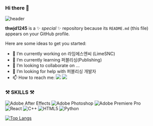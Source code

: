 ### Hi there 👋
![header](https://capsule-render.vercel.app/api?text=sojung&type=waving&color=E3A6AE&height=300&section=header&fontSize=90)

**thwjd1245** is a ✨ _special_ ✨ repository because its `README.md` (this file) appears on your GitHub profile.

Here are some ideas to get you started:

- 🔭 I’m currently working on 라임에스엔씨 (LimeSNC)
- 🌱 I’m currently learning 퍼블리싱(Publishing)
- 👯 I’m looking to collaborate on ...
- 🤔 I’m looking for help with 퍼블리싱 개발자
- 📫 How to reach me: <a href="https://mail.google.com/"><img src="https://img.shields.io/badge/Google-FF3333?style=flat-square&logo=Google&logoColor=white"/></a> 
<a href="https://mail.naver.com/"><img src="https://img.shields.io/badge/Naver-03C75A?style=flat-square&logo=Naver&logoColor=white"/></a>


### ⚒ SKILLS ⚒
![Adobe After Effects](https://img.shields.io/badge/Adobe%20After%20Effects-9999FF.svg?style=for-the-badge&logo=Adobe%20After%20Effects&logoColor=white)
![Adobe Photoshop](https://img.shields.io/badge/adobe%20photoshop-%2331A8FF.svg?style=for-the-badge&logo=adobe%20photoshop&logoColor=white)
![Adobe Premiere Pro](https://img.shields.io/badge/Adobe%20Premiere%20Pro-9999FF.svg?style=for-the-badge&logo=Adobe%20Premiere%20Pro&logoColor=white)
</br>
![React](https://img.shields.io/badge/react-%2320232a.svg?style=for-the-badge&logo=react&logoColor=%2361DAFB)
![C++](https://img.shields.io/badge/c++-%2300599C.svg?style=for-the-badge&logo=c%2B%2B&logoColor=white)
![HTML5](https://img.shields.io/badge/html5-%23E34F26.svg?style=for-the-badge&logo=html5&logoColor=white)
![Python](https://img.shields.io/badge/python-3670A0?style=for-the-badge&logo=python&logoColor=ffdd54)


[![Top Langs](https://github-readme-stats.vercel.app/api/top-langs/?username=thwjd1245)](https://github.com/thwjd1245/github-readme-stats)
